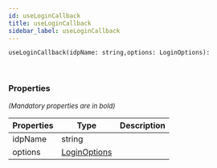 ```yaml
---
id: useLoginCallback
title: useLoginCallback
sidebar_label: useLoginCallback
---
```


```tsx
useLoginCallback(idpName: string,options: LoginOptions): 
```
<br/>



### Properties

<font size="2"><i>(Mandatory properties are in bold)</i></font>

| Properties | Type | Description |
| --------- | ---- | ----------- |
| idpName | string |  |
| options | [LoginOptions](/framework-api/interfaces/LoginOptions.md) |  |
